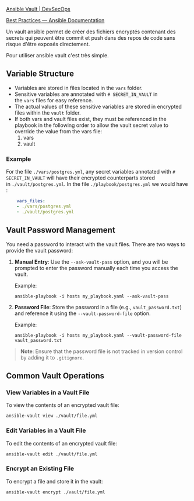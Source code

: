 [Ansible Vault | DevSecOps](https://blog.stephane-robert.info/docs/infra-as-code/gestion-de-configuration/ansible/vault/)

[Best Practices — Ansible Documentation](https://docs.ansible.com/ansible/2.9/user_guide/playbooks_best_practices.html#best-practices-for-variables-and-vaults)

Un vault ansible permet de créer des fichiers encryptés contenant des secrets qui peuvent être commit et push dans des repos de code sans risque d'être exposés directement.

Pour utiliser ansible vault c'est très simple. 

## Variable Structure

- Variables are stored in files located in the `vars` folder.
- Sensitive variables are annotated with `# SECRET_IN_VAULT` in the `vars` files for easy reference.
- The actual values of these sensitive variables are stored in encrypted files within the `vault` folder.
- If both vars and vault files exist, they must be referenced in the playbook in the following order to allow the vault secret value to override the value from the vars file:
    1. vars
    2. vault

### Example

For the file `./vars/postgres.yml`, any secret variables annotated with `# SECRET_IN_VAULT` will have their encrypted counterparts stored in `./vault/postgres.yml`. In the file `./playbook/postgres.yml` we would have :

```yaml
    vars_files:
    - ./vars/postgres.yml
    - ./vault/postgres.yml
```

## Vault Password Management

You need a password to interact with the vault files. There are two ways to provide the vault password:

1. **Manual Entry**: Use the `--ask-vault-pass` option, and you will be prompted to enter the password manually each time you access the vault.
    
    Example:
    
    ```shell
    ansible-playbook -i hosts my_playbook.yaml --ask-vault-pass
    ```
    
2. **Password File**: Store the password in a file (e.g., `vault_password.txt`) and reference it using the `--vault-password-file` option.
    
    Example:
    
    ```shell
    ansible-playbook -i hosts my_playbook.yaml --vault-password-file vault_password.txt
    ```
    

> **Note**: Ensure that the password file is not tracked in version control by adding it to `.gitignore`.

## Common Vault Operations

### View Variables in a Vault File

To view the contents of an encrypted vault file:

```shell
ansible-vault view ./vault/file.yml
```

### Edit Variables in a Vault File

To edit the contents of an encrypted vault file:

```shell
ansible-vault edit ./vault/file.yml
```

### Encrypt an Existing File

To encrypt a file and store it in the vault:

```shell
ansible-vault encrypt ./vault/file.yml
```